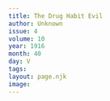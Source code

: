 ```yaml
---
title: The Drug Habit Evil
author: Unknown
issue: 4
volume: 10
year: 1916
month: 40
day: V
tags:
layout: page.njk
image:
---
```



